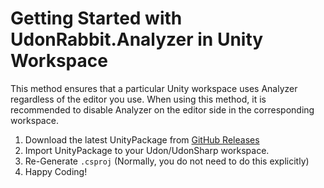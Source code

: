# Getting Started with UdonRabbit.Analyzer in Unity Workspace

This method ensures that a particular Unity workspace uses Analyzer regardless of the editor you use.
When using this method, it is recommended to disable Analyzer on the editor side in the corresponding workspace.

1. Download the latest UnityPackage from [GitHub Releases](https://github.com/mika-f/UdonRabbit.Analyzer/releases/latest)
2. Import UnityPackage to your Udon/UdonSharp workspace.
3. Re-Generate `.csproj` (Normally, you do not need to do this explicitly)
4. Happy Coding!

